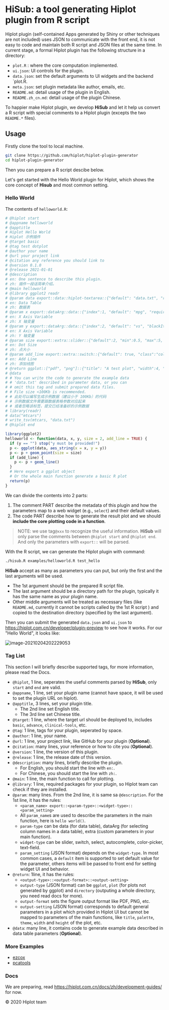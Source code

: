 # HiSub: a tool generating Hiplot plugin from R script

Hiplot plugin (self-contained Apps generated by Shiny or other techniques are not included) uses JSON to communicate with the front end, it is not easy to code and maintain both R script and JSON files at the same time. In current stage, a formal Hiplot plugin has the following structure in a directory:

- `plot.R` : where the core computation implemented.
- `ui.json`: UI controls for the plugin.
- `data.json`: set the default arguments to UI widgets and the backend `plot.R.
- `meta.json`: set plugin metadata like author, emails, etc.
- `README.md`: detail usage of the plugin in English.
- `README.zh_cn.md`: detail usage of the plugin Chinese.

To happier make Hiplot plugin, we develop **HiSub** and let it help us convert a R script with special comments to a Hiplot plugin (excepts the two `README.*` files).

## Usage

Firstly clone the tool to local machine.

```sh
git clone https://github.com/hiplot/hiplot-plugin-generator
cd hiplot-plugin-generator
```

Then you can prepare a R script descibe below.

Let's get started with the Hello World plugin for Hiplot, which shows the core concept of **Hisub** and most common setting.


### Hello World

The contents of `helloworld.R`:

```R
# @hiplot start
# @appname helloworld
# @apptitle
# Hiplot Hello World
# Hiplot 示例插件
# @target basic
# @tag test dotplot
# @author your name
# @url your project link
# @citation any reference you should link to
# @version 0.1.0
# @release 2021-01-01
# @description
# en: One sentence to describe this plugin.
# zh: 插件一段话简单介绍。
# @main helloworld
# @library ggplot2 readr
# @param data export::data::hiplot-textarea::{"default": "data.txt", "required": true}
# en: Data Table
# zh: 数据表
# @param x export::dataArg::data::{"index":1, "default": "mpg", "required": true}
# en: X Axis Variable
# zh: X 轴变量
# @param y export::dataArg::data::{"index":2, "default": "vs", "blackItems": "carb", "required": false}
# en: X Axis Variable
# zh: Y 轴变量
# @param size export::extra::slider::{"default":2, "min":0.5, "max":5, "step":0.5, "class":"col-12"}
# en: Dot Size
# zh: 点大小
# @param add_line export::extra::switch::{"default": true, "class":"col-12"}
# en: Add Line
# zh: 添加线图
# @return ggplot::["pdf", "png"]::{"title": "A test plot", "width":4, "height": 4, "theme": "theme_bw"}
# @data
# # You can write the code to generate the example data
# # 'data.txt' described in parameter data, or you can
# # omit this tag and submit prepared data files.
# # File size <100Kb is recommended.
# # 此处可以编写生成示例数据（建议小于 100Kb）的代码
# # 示例数据文件需要跟数据表格参数对应起来
# # 或者忽略该标签，提交已经准备好的示例数据
# library(readr)
# data("mtcars")
# write_tsv(mtcars, "data.txt")
# @hiplot end

library(ggplot2)
helloworld <- function(data, x, y, size = 2, add_line = TRUE) {
  if (y == "") stop("y must be provided!")
  p <- ggplot(data, aes_string(x = x, y = y))
  p <- p + geom_point(size = size)
  if (add_line) {
    p <- p + geom_line()
  }
  # Here export a ggplot object
  # Or the whole main function generate a basic R plot
  return(p)
}
```

We can divide the contents into 2 parts:

1. The comment PART describe the metadata of this plugin and how the parameters map to a web widget (e.g., `select`) and their default values.
2. The code PART describe how to generate the result plot and we should **include the core plotting code in a function**.

> NOTE: we use tag`@xxx` to recognize the useful information. **HiSub** will only parse the comments between `@hiplot start` and `@hiplot end`. And only the parameters with `export::` will be parsed.

With the R script, we can generate the Hiplot plugin with command:

```sh
./hisub.R examples/helloworld.R test_hello
```

**HiSub** accept as many as parameters you can put, but only the first and the last arguments will be used.

- The 1st argument should be the prepared R script file.
- The last argument should be a directory path for the plugin, typically it has the same name as your plugin name.
- Other middle arguments will be treated as necessary files (like `README.md`, currently it cannot be scripts called by the 1st R script ) and copied to the destination directory (specified by the last argument).

Then you can submit the generated `data.json` and `ui.json` to https://hiplot.com.cn/developer/plugin-preview to see how it works. For our "Hello World", it looks like:

![image-20210204202229053](https://gitee.com/ShixiangWang/ImageCollection/raw/master/png/20210204202229.png)

### Tag List

This section I will briefly describe supported tags, for more information, please read the Docs.

- `@hiplot`, 1 line, seperates the useful comments parsed by **HiSub**, only `start` and `end` are valid.
- `@appname`, 1 line,  set your plugin name (cannot have space, it will be used to set the plugin URL on hiplot).
- `@apptitle`, 3 lines, set your plugin title.
  - The 2nd line set English title.
  - The 3rd line set Chinese title.
- `@target`: 1 line, where the target url should be deployed to, includes `basic`, `advance`, `clinical-tools`, etc.
- `@tag`: 1 line, tags for your plugin, seperated by space.
- `@author`: 1 line, your name.
- `@url`: 1 line, your project link, like GitHub for your plugin (**Optional**).
- `@citation`: many lines, your reference or how to cite you (**Optional**).
- `@version`: 1 line, the version of this plugin.
- `@release`: 1 line, the release date of this version.
- `@description`: many lines, briefly describe the plugin. 
  - For English, you should start the line with `en:`.
  - For Chinese, you should start the line with `zh:`.
- `@main`: 1 line, the main function to call for plotting.
- `@library`: 1 line, required packages for your plugin, so Hiplot team can check if they are installed.
- `@param`: many lines. From the 2nd line, it is same sa `@description`. For the 1st line, it has the rules:
  - `<param_name> export::<param-type>::<widget-type>::<param_setting>`
  - All `param_name`s are used to describe the parameters in the main function, here is `hello world()`.
  - `param-type` can be data (for data table), dataArg (for selecting column names in a data table), extra (custom parameters in your main function).
  - `widget-type` can be slider, switch, select, autocomplete, color-picker, text-field.
  - `param_setting` (JSON format) depends on the `widget-type`. In most common cases, a `default` item is supported to set default value for the parameter, others items will be passed to front end for setting widget UI and behavior.
- `@return`: 1line, it has the rules:
  - `<output-type>::<output-format>::<output-setting>`
  - `output-type` (JSON format) can be `ggplot`, `plot` (for plots not generated by ggplot) and `directory` (outputing a whole directory, you need read docs for more).
  - `output-format` sets the figure output format like PDF, PNG, etc.
  - `output-setting` (JSON format) corresponds to default general parameters in a plot which provided in Hiplot UI but cannot be mapped to parameters of the main functions, like `title`, `palette`, `theme`, `width` and `height` of the plot, etc.
- `@data`: many line, it contains code to generate example data described in data table parameters (**Optional**).

### More Examples

- [ezcox](examples/ezcox.R)
- [pcatools](examples/pcatools.R)

### Docs

We are preparing, read <https://hiplot.com.cn/docs/zh/development-guides/> for now.

&copy; 2020 Hiplot team
